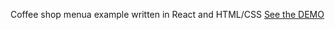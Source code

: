 Coffee shop menua example written in React and HTML/CSS
[See the DEMO](https://coffee-shop-menu-example.web.app/")
